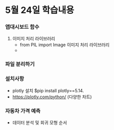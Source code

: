 # 5월 24일 학습내용

### 앱대시보드 함수
1. 이미지 처리 라이브러리
    - from PIL import Image 이미지 처리 라이브러리
    - 
### 파일 분리하기

### 설치사항
- plotly 설치 $pip install plotly==5.14.
- https://plotly.com/python/ (다양한 차트)


### 자동차 가격 예측
- 데이터 분석 및 회귀 모형 순서